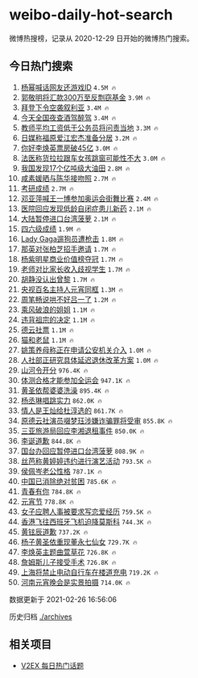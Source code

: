 # weibo-daily-hot-search

微博热搜榜，记录从 2020-12-29 日开始的微博热门搜索。

## 今日热门搜索

<!-- BEGIN -->

1. [杨幂喊话网友还游戏ID](https://s.weibo.com/weibo?q=%E6%9D%A8%E5%B9%82%E5%96%8A%E8%AF%9D%E7%BD%91%E5%8F%8B%E8%BF%98%E6%B8%B8%E6%88%8FID&Refer=top) `4.5M 🔥`
1. [郭敬明将汇款300万至反剽窃基金](https://s.weibo.com/weibo?q=%E9%83%AD%E6%95%AC%E6%98%8E%E5%B0%86%E6%B1%87%E6%AC%BE300%E4%B8%87%E8%87%B3%E5%8F%8D%E5%89%BD%E7%AA%83%E5%9F%BA%E9%87%91&Refer=top) `3.9M 🔥`
1. [拜登下令空袭叙利亚](https://s.weibo.com/weibo?q=%23%E6%8B%9C%E7%99%BB%E4%B8%8B%E4%BB%A4%E7%A9%BA%E8%A2%AD%E5%8F%99%E5%88%A9%E4%BA%9A%23&Refer=top) `3.4M 🔥`
1. [今天全国夜查酒驾醉驾](https://s.weibo.com/weibo?q=%23%E4%BB%8A%E5%A4%A9%E5%85%A8%E5%9B%BD%E5%A4%9C%E6%9F%A5%E9%85%92%E9%A9%BE%E9%86%89%E9%A9%BE%23&Refer=top) `3.4M 🔥`
1. [教师平均工资低于公务员将问责当地](https://s.weibo.com/weibo?q=%23%E6%95%99%E5%B8%88%E5%B9%B3%E5%9D%87%E5%B7%A5%E8%B5%84%E4%BD%8E%E4%BA%8E%E5%85%AC%E5%8A%A1%E5%91%98%E5%B0%86%E9%97%AE%E8%B4%A3%E5%BD%93%E5%9C%B0%23&Refer=top) `3.3M 🔥`
1. [日媒称福原爱江宏杰准备分居](https://s.weibo.com/weibo?q=%E6%97%A5%E5%AA%92%E7%A7%B0%E7%A6%8F%E5%8E%9F%E7%88%B1%E6%B1%9F%E5%AE%8F%E6%9D%B0%E5%87%86%E5%A4%87%E5%88%86%E5%B1%85&Refer=top) `3.2M 🔥`
1. [你好李焕英票房破45亿](https://s.weibo.com/weibo?q=%E4%BD%A0%E5%A5%BD%E6%9D%8E%E7%84%95%E8%8B%B1%E7%A5%A8%E6%88%BF%E7%A0%B445%E4%BA%BF&Refer=top) `3.0M 🔥`
1. [法医称货拉拉跟车女孩跳窗可能性不大](https://s.weibo.com/weibo?q=%23%E6%B3%95%E5%8C%BB%E7%A7%B0%E8%B4%A7%E6%8B%89%E6%8B%89%E8%B7%9F%E8%BD%A6%E5%A5%B3%E5%AD%A9%E8%B7%B3%E7%AA%97%E5%8F%AF%E8%83%BD%E6%80%A7%E4%B8%8D%E5%A4%A7%23&Refer=top) `3.0M 🔥`
1. [我国发现17个亿吨级大油田](https://s.weibo.com/weibo?q=%23%E6%88%91%E5%9B%BD%E5%8F%91%E7%8E%B017%E4%B8%AA%E4%BA%BF%E5%90%A8%E7%BA%A7%E5%A4%A7%E6%B2%B9%E7%94%B0%23&Refer=top) `2.8M 🔥`
1. [咸素媛晒与陈华接吻照](https://s.weibo.com/weibo?q=%E5%92%B8%E7%B4%A0%E5%AA%9B%E6%99%92%E4%B8%8E%E9%99%88%E5%8D%8E%E6%8E%A5%E5%90%BB%E7%85%A7&Refer=top) `2.7M 🔥`
1. [考研成绩](https://s.weibo.com/weibo?q=%E8%80%83%E7%A0%94%E6%88%90%E7%BB%A9&Refer=top) `2.7M 🔥`
1. [邓亚萍喊王一博参加奥运会街舞比赛](https://s.weibo.com/weibo?q=%23%E9%82%93%E4%BA%9A%E8%90%8D%E5%96%8A%E7%8E%8B%E4%B8%80%E5%8D%9A%E5%8F%82%E5%8A%A0%E5%A5%A5%E8%BF%90%E4%BC%9A%E8%A1%97%E8%88%9E%E6%AF%94%E8%B5%9B%23&Refer=top) `2.4M 🔥`
1. [医院回应发现低龄自闭症患儿新药](https://s.weibo.com/weibo?q=%23%E5%8C%BB%E9%99%A2%E5%9B%9E%E5%BA%94%E5%8F%91%E7%8E%B0%E4%BD%8E%E9%BE%84%E8%87%AA%E9%97%AD%E7%97%87%E6%82%A3%E5%84%BF%E6%96%B0%E8%8D%AF%23&Refer=top) `2.1M 🔥`
1. [大陆暂停进口台湾菠萝](https://s.weibo.com/weibo?q=%E5%A4%A7%E9%99%86%E6%9A%82%E5%81%9C%E8%BF%9B%E5%8F%A3%E5%8F%B0%E6%B9%BE%E8%8F%A0%E8%90%9D&Refer=top) `2.1M 🔥`
1. [四六级成绩](https://s.weibo.com/weibo?q=%E5%9B%9B%E5%85%AD%E7%BA%A7%E6%88%90%E7%BB%A9&Refer=top) `1.9M 🔥`
1. [Lady Gaga遛狗员遭枪击](https://s.weibo.com/weibo?q=Lady%20Gaga%E9%81%9B%E7%8B%97%E5%91%98%E9%81%AD%E6%9E%AA%E5%87%BB&Refer=top) `1.8M 🔥`
1. [那英对张柏芝招手邀请](https://s.weibo.com/weibo?q=%E9%82%A3%E8%8B%B1%E5%AF%B9%E5%BC%A0%E6%9F%8F%E8%8A%9D%E6%8B%9B%E6%89%8B%E9%82%80%E8%AF%B7&Refer=top) `1.7M 🔥`
1. [杨紫明星商业价值榜夺冠](https://s.weibo.com/weibo?q=%23%E6%9D%A8%E7%B4%AB%E6%98%8E%E6%98%9F%E5%95%86%E4%B8%9A%E4%BB%B7%E5%80%BC%E6%A6%9C%E5%A4%BA%E5%86%A0%23&Refer=top) `1.7M 🔥`
1. [老师对比家长收入歧视学生](https://s.weibo.com/weibo?q=%E8%80%81%E5%B8%88%E5%AF%B9%E6%AF%94%E5%AE%B6%E9%95%BF%E6%94%B6%E5%85%A5%E6%AD%A7%E8%A7%86%E5%AD%A6%E7%94%9F&Refer=top) `1.7M 🔥`
1. [胡静没认出曾黎](https://s.weibo.com/weibo?q=%23%E8%83%A1%E9%9D%99%E6%B2%A1%E8%AE%A4%E5%87%BA%E6%9B%BE%E9%BB%8E%23&Refer=top) `1.7M 🔥`
1. [央视百名主持人元宵同框](https://s.weibo.com/weibo?q=%23%E5%A4%AE%E8%A7%86%E7%99%BE%E5%90%8D%E4%B8%BB%E6%8C%81%E4%BA%BA%E5%85%83%E5%AE%B5%E5%90%8C%E6%A1%86%23&Refer=top) `1.3M 🔥`
1. [周笔畅说哄不好吕一了](https://s.weibo.com/weibo?q=%23%E5%91%A8%E7%AC%94%E7%95%85%E8%AF%B4%E5%93%84%E4%B8%8D%E5%A5%BD%E5%90%95%E4%B8%80%E4%BA%86%23&Refer=top) `1.2M 🔥`
1. [乘风破浪的姐姐](https://s.weibo.com/weibo?q=%E4%B9%98%E9%A3%8E%E7%A0%B4%E6%B5%AA%E7%9A%84%E5%A7%90%E5%A7%90&Refer=top) `1.1M 🔥`
1. [违背祖宗的决定](https://s.weibo.com/weibo?q=%23%E8%BF%9D%E8%83%8C%E7%A5%96%E5%AE%97%E7%9A%84%E5%86%B3%E5%AE%9A%23&Refer=top) `1.1M 🔥`
1. [德云社票](https://s.weibo.com/weibo?q=%E5%BE%B7%E4%BA%91%E7%A4%BE%E7%A5%A8&Refer=top) `1.1M 🔥`
1. [猫和老鼠](https://s.weibo.com/weibo?q=%E7%8C%AB%E5%92%8C%E8%80%81%E9%BC%A0&Refer=top) `1.1M 🔥`
1. [姚策养母称正在申请公安机关介入](https://s.weibo.com/weibo?q=%23%E5%A7%9A%E7%AD%96%E5%85%BB%E6%AF%8D%E7%A7%B0%E6%AD%A3%E5%9C%A8%E7%94%B3%E8%AF%B7%E5%85%AC%E5%AE%89%E6%9C%BA%E5%85%B3%E4%BB%8B%E5%85%A5%23&Refer=top) `1.0M 🔥`
1. [人社部正研究具体延迟退休改革方案](https://s.weibo.com/weibo?q=%23%E4%BA%BA%E7%A4%BE%E9%83%A8%E6%AD%A3%E7%A0%94%E7%A9%B6%E5%85%B7%E4%BD%93%E5%BB%B6%E8%BF%9F%E9%80%80%E4%BC%91%E6%94%B9%E9%9D%A9%E6%96%B9%E6%A1%88%23&Refer=top) `1.0M 🔥`
1. [山河令开分](https://s.weibo.com/weibo?q=%23%E5%B1%B1%E6%B2%B3%E4%BB%A4%E5%BC%80%E5%88%86%23&Refer=top) `976.4K 🔥`
1. [体测合格才能参加全运会](https://s.weibo.com/weibo?q=%23%E4%BD%93%E6%B5%8B%E5%90%88%E6%A0%BC%E6%89%8D%E8%83%BD%E5%8F%82%E5%8A%A0%E5%85%A8%E8%BF%90%E4%BC%9A%23&Refer=top) `947.1K 🔥`
1. [黄圣依帮婆婆洗澡](https://s.weibo.com/weibo?q=%23%E9%BB%84%E5%9C%A3%E4%BE%9D%E5%B8%AE%E5%A9%86%E5%A9%86%E6%B4%97%E6%BE%A1%23&Refer=top) `895.4K 🔥`
1. [杨丞琳唱跳实力](https://s.weibo.com/weibo?q=%23%E6%9D%A8%E4%B8%9E%E7%90%B3%E5%94%B1%E8%B7%B3%E5%AE%9E%E5%8A%9B%23&Refer=top) `862.0K 🔥`
1. [情人是王灿给杜淳选的](https://s.weibo.com/weibo?q=%23%E6%83%85%E4%BA%BA%E6%98%AF%E7%8E%8B%E7%81%BF%E7%BB%99%E6%9D%9C%E6%B7%B3%E9%80%89%E7%9A%84%23&Refer=top) `861.7K 🔥`
1. [原德云社演员啜梦珏涉嫌诈骗罪将受审](https://s.weibo.com/weibo?q=%23%E5%8E%9F%E5%BE%B7%E4%BA%91%E7%A4%BE%E6%BC%94%E5%91%98%E5%95%9C%E6%A2%A6%E7%8F%8F%E6%B6%89%E5%AB%8C%E8%AF%88%E9%AA%97%E7%BD%AA%E5%B0%86%E5%8F%97%E5%AE%A1%23&Refer=top) `855.8K 🔥`
1. [三亚旅游局回应李湘退租事件](https://s.weibo.com/weibo?q=%23%E4%B8%89%E4%BA%9A%E6%97%85%E6%B8%B8%E5%B1%80%E5%9B%9E%E5%BA%94%E6%9D%8E%E6%B9%98%E9%80%80%E7%A7%9F%E4%BA%8B%E4%BB%B6%23&Refer=top) `850.0K 🔥`
1. [李诞道歉](https://s.weibo.com/weibo?q=%23%E6%9D%8E%E8%AF%9E%E9%81%93%E6%AD%89%23&Refer=top) `844.8K 🔥`
1. [国台办回应暂停进口台湾菠萝](https://s.weibo.com/weibo?q=%23%E5%9B%BD%E5%8F%B0%E5%8A%9E%E5%9B%9E%E5%BA%94%E6%9A%82%E5%81%9C%E8%BF%9B%E5%8F%A3%E5%8F%B0%E6%B9%BE%E8%8F%A0%E8%90%9D%23&Refer=top) `808.9K 🔥`
1. [丝芭称黄婷婷违约进行演艺活动](https://s.weibo.com/weibo?q=%23%E4%B8%9D%E8%8A%AD%E7%A7%B0%E9%BB%84%E5%A9%B7%E5%A9%B7%E8%BF%9D%E7%BA%A6%E8%BF%9B%E8%A1%8C%E6%BC%94%E8%89%BA%E6%B4%BB%E5%8A%A8%23&Refer=top) `793.5K 🔥`
1. [侯佩岑老公性格](https://s.weibo.com/weibo?q=%23%E4%BE%AF%E4%BD%A9%E5%B2%91%E8%80%81%E5%85%AC%E6%80%A7%E6%A0%BC%23&Refer=top) `787.1K 🔥`
1. [中国已消除绝对贫困](https://s.weibo.com/weibo?q=%23%E4%B8%AD%E5%9B%BD%E5%B7%B2%E6%B6%88%E9%99%A4%E7%BB%9D%E5%AF%B9%E8%B4%AB%E5%9B%B0%23&Refer=top) `785.6K 🔥`
1. [青春有你](https://s.weibo.com/weibo?q=%E9%9D%92%E6%98%A5%E6%9C%89%E4%BD%A0&Refer=top) `784.8K 🔥`
1. [元宵节](https://s.weibo.com/weibo?q=%E5%85%83%E5%AE%B5%E8%8A%82&Refer=top) `778.8K 🔥`
1. [女子应聘人事被要求写恋爱经历](https://s.weibo.com/weibo?q=%23%E5%A5%B3%E5%AD%90%E5%BA%94%E8%81%98%E4%BA%BA%E4%BA%8B%E8%A2%AB%E8%A6%81%E6%B1%82%E5%86%99%E6%81%8B%E7%88%B1%E7%BB%8F%E5%8E%86%23&Refer=top) `759.5K 🔥`
1. [香港飞往西班牙飞机迫降莫斯科](https://s.weibo.com/weibo?q=%E9%A6%99%E6%B8%AF%E9%A3%9E%E5%BE%80%E8%A5%BF%E7%8F%AD%E7%89%99%E9%A3%9E%E6%9C%BA%E8%BF%AB%E9%99%8D%E8%8E%AB%E6%96%AF%E7%A7%91&Refer=top) `744.3K 🔥`
1. [黄铉辰道歉](https://s.weibo.com/weibo?q=%E9%BB%84%E9%93%89%E8%BE%B0%E9%81%93%E6%AD%89&Refer=top) `737.2K 🔥`
1. [杨子黄圣依重现董永七仙女](https://s.weibo.com/weibo?q=%23%E6%9D%A8%E5%AD%90%E9%BB%84%E5%9C%A3%E4%BE%9D%E9%87%8D%E7%8E%B0%E8%91%A3%E6%B0%B8%E4%B8%83%E4%BB%99%E5%A5%B3%23&Refer=top) `729.7K 🔥`
1. [李焕英主题曲萱草花](https://s.weibo.com/weibo?q=%23%E6%9D%8E%E7%84%95%E8%8B%B1%E4%B8%BB%E9%A2%98%E6%9B%B2%E8%90%B1%E8%8D%89%E8%8A%B1%23&Refer=top) `726.8K 🔥`
1. [詹姆斯儿子接受手术](https://s.weibo.com/weibo?q=%E8%A9%B9%E5%A7%86%E6%96%AF%E5%84%BF%E5%AD%90%E6%8E%A5%E5%8F%97%E6%89%8B%E6%9C%AF&Refer=top) `726.8K 🔥`
1. [上海将禁止电动自行车在楼道充电](https://s.weibo.com/weibo?q=%23%E4%B8%8A%E6%B5%B7%E5%B0%86%E7%A6%81%E6%AD%A2%E7%94%B5%E5%8A%A8%E8%87%AA%E8%A1%8C%E8%BD%A6%E5%9C%A8%E6%A5%BC%E9%81%93%E5%85%85%E7%94%B5%23&Refer=top) `719.2K 🔥`
1. [河南元宵晚会是实景拍摄](https://s.weibo.com/weibo?q=%23%E6%B2%B3%E5%8D%97%E5%85%83%E5%AE%B5%E6%99%9A%E4%BC%9A%E6%98%AF%E5%AE%9E%E6%99%AF%E6%8B%8D%E6%91%84%23&Refer=top) `714.0K 🔥`

数据更新于 2021-02-26 16:56:06

<!-- END -->

历史归档 [./archives](./archives)

## 相关项目

- [V2EX 每日热门话题](https://github.com/realLeonardo/v2ex-daily-hot-topic)
